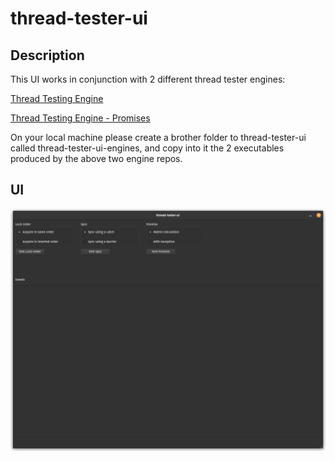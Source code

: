 # thread-tester-ui

## Description

This UI works in conjunction with 2 different thread tester engines: 

[Thread Testing Engine](https://github.com/TallDave67/thread-tester-engine)

[Thread Testing Engine - Promises](https://github.com/TallDave67/thread-tester-engine-promises)

On your local machine please create a brother folder to thread-tester-ui called thread-tester-ui-engines, and copy into it the 2 executables produced by the above two engine repos.

## UI

![UI](doc/ui_screenshot.png)

